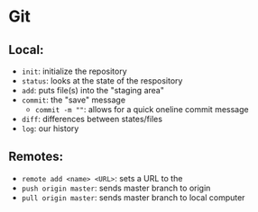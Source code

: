 # Git

## Local:

- `init`: initialize the repository
- `status`: looks at the state of the respository
- `add`: puts file(s) into the "staging area"
- `commit`: the "save" message
  - `commit -m ""`: allows for a quick oneline commit message
- `diff`: differences between states/files
- `log`: our history

## Remotes:

- `remote add <name> <URL>`: sets a URL to the <name>
- `push origin master`: sends master branch to origin
- `pull origin master`: sends master branch to local computer
